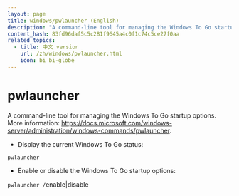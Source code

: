 ```yaml
---
layout: page
title: windows/pwlauncher (English)
description: "A command-line tool for managing the Windows To Go startup options."
content_hash: 83fd96daf5c5c281f9645a4c0f1c74c5ce27f0aa
related_topics:
  - title: 中文 version
    url: /zh/windows/pwlauncher.html
    icon: bi bi-globe
---
```

# pwlauncher

A command-line tool for managing the Windows To Go startup options.
More information: <https://docs.microsoft.com/windows-server/administration/windows-commands/pwlauncher>.

- Display the current Windows To Go status:

`pwlauncher`

- Enable or disable the Windows To Go startup options:

`pwlauncher /`<span class="tldr-var badge badge-pill bg-dark-lm bg-white-dm text-white-lm text-dark-dm font-weight-bold">enable|disable</span>
